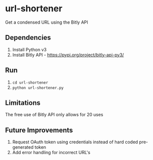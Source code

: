 # url-shortener
Get a condensed URL using the Bitly API

## Dependencies
1. Install Python v3
2. Install Bitly API - https://pypi.org/project/bitly-api-py3/

## Run
1. `cd url-shortener`
2. `python url-shortener.py`

## Limitations
The free use of Bitly API only allows for 20 uses

## Future Improvements
1. Request OAuth token using credentials instead of hard coded pre-generated token
2. Add error handling for incorrect URL's
